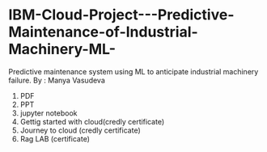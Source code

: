 # IBM-Cloud-Project---Predictive-Maintenance-of-Industrial-Machinery-ML-
Predictive maintenance system using ML to anticipate industrial machinery failure. 
By : Manya Vasudeva
1. PDF
2. PPT
3. jupyter notebook
4. Gettig started with cloud(credly certificate)
5. Journey to cloud (credly certificate)
6. Rag LAB (certificate)
